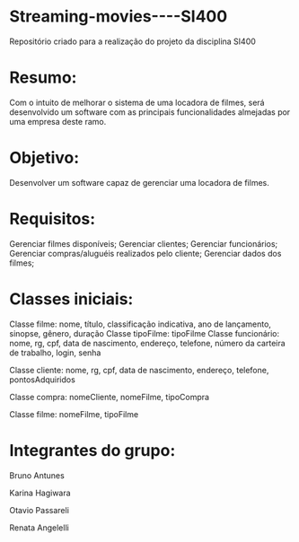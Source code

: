 # Streaming-movies----SI400

Repositório criado para a realização do projeto da disciplina SI400

# Resumo: 

Com o intuito de melhorar o sistema de uma locadora de filmes, será desenvolvido um software com as principais funcionalidades almejadas por uma empresa deste ramo.

# Objetivo:

Desenvolver um software capaz de gerenciar uma locadora de filmes.

# Requisitos: 

Gerenciar filmes disponíveis;
Gerenciar clientes;
Gerenciar funcionários;
Gerenciar compras/aluguéis realizados pelo cliente;
Gerenciar dados dos filmes;

# Classes iniciais:

Classe filme: nome, título, classificação indicativa, ano de lançamento, sinopse, gênero, duração
Classe tipoFilme: tipoFilme
Classe funcionário: nome, rg, cpf, data de nascimento, endereço, telefone, número da carteira de trabalho, login, senha

Classe cliente: nome, rg, cpf, data de nascimento, endereço, telefone, pontosAdquiridos

Classe compra: nomeCliente, nomeFilme, tipoCompra

Classe filme: nomeFilme, tipoFilme

# Integrantes do grupo:

Bruno Antunes

Karina Hagiwara

Otavio Passareli

Renata Angelelli
